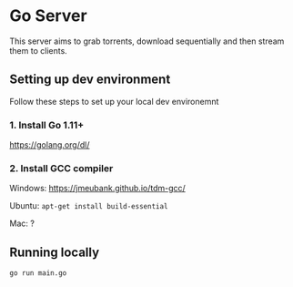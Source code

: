 # Go Server

This server aims to grab torrents, download sequentially and then stream them to clients.

## Setting up dev environment

Follow these steps to set up your local dev environemnt 

### 1. Install Go 1.11+

https://golang.org/dl/

### 2. Install GCC compiler 

Windows: https://jmeubank.github.io/tdm-gcc/

Ubuntu: `apt-get install build-essential`

Mac: ?

## Running locally

```
go run main.go
```
